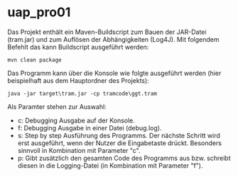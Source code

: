 # uap_pro01

Das Projekt enthält ein Maven-Buildscript zum Bauen der JAR-Datei (tram.jar) und zum Auflösen der Abhängigkeiten (Log4J).
Mit folgendem Befehlt das kann Buildscript ausgeführt werden:
```console
mvn clean package
```

Das Programm kann über die Konsole wie folgte ausgeführt werden (hier beispielhaft aus dem Hauptordner des Projekts):
```console
java -jar target\tram.jar -cp tramcode\ggt.tram
```

Als Paramter stehen zur Auswahl:
  - c: Debugging Ausgabe auf der Konsole.
  - f: Debugging Ausgabe in einer Datei (debug.log).
  - s: Step by step Ausführung des Programms. Der nächste Schritt wird erst ausgeführt, wenn der Nutzer die Eingabetaste drückt. Besonders sinnvoll in Kombination mit Parameter "c".
  - p: Gibt zusätzlich den gesamten Code des Programms aus bzw. schreibt diesen in die Logging-Datei (in Kombination mit Parameter "f").

